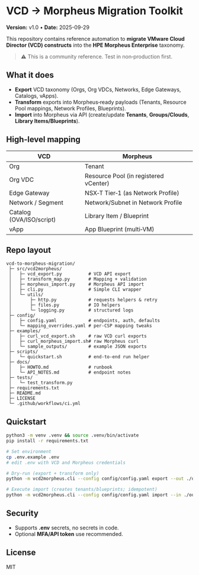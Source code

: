 # VCD → Morpheus Migration Toolkit

**Version:** v1.0 • **Date:** 2025-09-29

This repository contains reference automation to **migrate VMware Cloud Director (VCD) constructs** into the **HPE Morpheus Enterprise** taxonomy.

> ⚠️ This is a community reference. Test in non‑production first.

## What it does

- **Export** VCD taxonomy (Orgs, Org VDCs, Networks, Edge Gateways, Catalogs, vApps).
- **Transform** exports into Morpheus‑ready payloads (Tenants, Resource Pool mappings, Network Profiles, Blueprints).
- **Import** into Morpheus via API (create/update **Tenants**, **Groups/Clouds**, **Library Items/Blueprints**).

## High‑level mapping

| VCD                       | Morpheus                                   |
|--------------------------|--------------------------------------------|
| Org                      | Tenant                                     |
| Org VDC                  | Resource Pool (in registered vCenter)      |
| Edge Gateway             | NSX‑T Tier‑1 (as Network Profile)          |
| Network / Segment        | Network/Subnet in Network Profile          |
| Catalog (OVA/ISO/script) | Library Item / Blueprint                    |
| vApp                     | App Blueprint (multi‑VM)                   |

## Repo layout

```
vcd-to-morpheus-migration/
 ├─ src/vcd2morpheus/
 │   ├─ vcd_export.py          # VCD API export
 │   ├─ transform_map.py       # Mapping + validation
 │   ├─ morpheus_import.py     # Morpheus API import
 │   ├─ cli.py                 # Simple CLI wrapper
 │   └─ utils/
 │       ├─ http.py            # requests helpers & retry
 │       ├─ files.py           # IO helpers
 │       └─ logging.py         # structured logs
 ├─ config/
 │   ├─ config.yaml            # endpoints, auth, defaults
 │   └─ mapping_overrides.yaml # per‑CSP mapping tweaks
 ├─ examples/
 │   ├─ curl_vcd_export.sh     # raw VCD curl exports
 │   ├─ curl_morpheus_import.sh# raw Morpheus curl
 │   └─ sample_outputs/        # example JSON exports
 ├─ scripts/
 │   └─ quickstart.sh          # end‑to‑end run helper
 ├─ docs/
 │   ├─ HOWTO.md               # runbook
 │   └─ API_NOTES.md           # endpoint notes
 ├─ tests/
 │   └─ test_transform.py
 ├─ requirements.txt
 ├─ README.md
 ├─ LICENSE
 └─ .github/workflows/ci.yml
```

## Quickstart

```bash
python3 -m venv .venv && source .venv/bin/activate
pip install -r requirements.txt

# Set environment
cp .env.example .env
# edit .env with VCD and Morpheus credentials

# Dry‑run (export + transform only)
python -m vcd2morpheus.cli --config config/config.yaml export --out ./out/vcd_export.json && python -m vcd2morpheus.cli --config config/config.yaml transform --in ./out/vcd_export.json --out ./out/morpheus_payloads.json --dry-run

# Execute import (creates tenants/blueprints; idempotent)
python -m vcd2morpheus.cli --config config/config.yaml import --in ./out/morpheus_payloads.json --apply
```

## Security

- Supports **.env** secrets, no secrets in code.
- Optional **MFA/API token** use recommended.

## License

MIT

